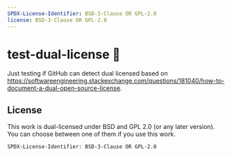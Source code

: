 ```yaml
---
SPDX-License-Identifier: BSD-3-Clause OR GPL-2.0
license: BSD-3-Clause OR GPL-2.0
---
```


# test-dual-license 🤷

Just testing if GitHub can detect dual licensed based on https://softwareengineering.stackexchange.com/questions/181040/how-to-document-a-dual-open-source-license.

## License

This work is dual-licensed under BSD and GPL 2.0 (or any later version).
You can choose between one of them if you use this work.

`SPDX-License-Identifier: BSD-3-Clause OR GPL-2.0`
